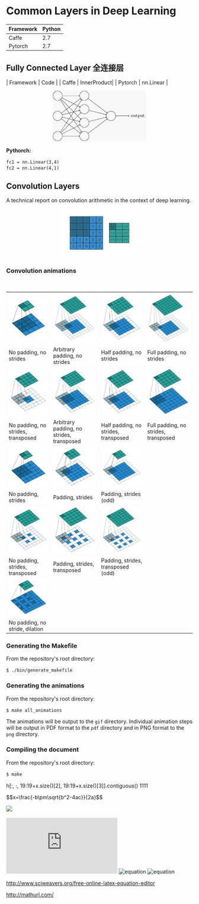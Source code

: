 # Common Layers in Deep Learning
| Framework | Python | 
| --- | --- | 
| Caffe | 2.7 | 
| Pytorch | 2.7 | 

## Fully Connected Layer 全连接层
| Framework | Code | 
| Caffe | InnerProduct| 
| Pytorch | nn.Linear | 

<p align="center"><img width="50%" src="pics/fc.png" /></p> 

**Pythorch:**   

```
fc1 = nn.Linear(3,4)
fc2 = nn.Linear(4,1)
```

## Convolution Layers

A technical report on convolution arithmetic in the context of deep learning.
<p align="center"><img width="40%" src="pics/numerical_max_pooling_00.jpg" /></p>

### Convolution animations

<table style="width:100%">
  <tr>
    <td><img src="gif/no_padding_no_strides.gif"></td>
    <td><img src="gif/arbitrary_padding_no_strides.gif"></td>
    <td><img src="gif/same_padding_no_strides.gif"></td>
    <td><img src="gif/full_padding_no_strides.gif"></td>
  </tr>
  <tr>
    <td>No padding, no strides</td>
    <td>Arbitrary padding, no strides</td>
    <td>Half padding, no strides</td>
    <td>Full padding, no strides</td>
  </tr>
  <tr>
    <td><img src="gif/no_padding_no_strides_transposed.gif"></td>
    <td><img src="gif/arbitrary_padding_no_strides_transposed.gif"></td>
    <td><img src="gif/same_padding_no_strides_transposed.gif"></td>
    <td><img src="gif/full_padding_no_strides_transposed.gif"></td>
  </tr>
  <tr>
    <td>No padding, no strides, transposed</td>
    <td>Arbitrary padding, no strides, transposed</td>
    <td>Half padding, no strides, transposed</td>
    <td>Full padding, no strides, transposed</td>
  </tr>
  <tr>
    <td><img src="gif/no_padding_strides.gif"></td>
    <td><img src="gif/padding_strides.gif"></td>
    <td><img src="gif/padding_strides_odd.gif"></td>
    <td></td>
  </tr>
  <tr>
    <td>No padding, strides</td>
    <td>Padding, strides</td>
    <td>Padding, strides (odd)</td>
    <td></td>
  </tr>
  <tr>
    <td><img src="gif/no_padding_strides_transposed.gif"></td>
    <td><img src="gif/padding_strides_transposed.gif"></td>
    <td><img src="gif/padding_strides_odd_transposed.gif"></td>
    <td></td>
  </tr>
  <tr>
    <td>No padding, strides, transposed</td>
    <td>Padding, strides, transposed</td>
    <td>Padding, strides, transposed (odd)</td>
    <td></td>
  </tr>
  <tr>
    <td><img src="gif/dilation.gif"></td>
    <td></td>
    <td></td>
    <td></td>
  </tr>
  <tr>
    <td>No padding, no stride, dilation</td>
    <td></td>
    <td></td>
    <td></td>
  </tr>
</table>

### Generating the Makefile

From the repository's root directory:

``` bash
$ ./bin/generate_makefile
```
### Generating the animations

From the repository's root directory:

``` bash
$ make all_animations
```

The animations will be output to the `gif` directory. Individual animation steps
will be output in PDF format to the `pdf` directory and in PNG format to the
`png` directory.

### Compiling the document

From the repository's root directory:

``` bash
$ make
```
h[:, :, 19:19+x.size()[2], 19:19+x.size()[3]].contiguous()
1111

<script type="text/javascript">
$(document).ready(function(){
  $("code").map(function(){
    match = /^\$(.*)\$$/.exec($(this).html());
    if (match){
      //$(this).after("<span class=mathjax_inline>" + match + "</span>");
      //$(this).hide();
      $(this).replaceWith("<span class=hpl_mathjax_inline>" + $(this).html() + "</span>");
      MathJax.Hub.Queue(["Typeset",MathJax.Hub,$(this).get(0)]);
    }
  });
});
</script>

<script type="text/javascript"
  src="https://cdn.mathjax.org/mathjax/latest/MathJax.js?config=TeX-AMS-MML_HTMLorMML">
</script>

<p>$$x=\frac{-b\pm\sqrt{b^2-4ac}}{2a}$$</p>

<img src="http://www.forkosh.com/mathtex.cgi? x=\frac{-b\pm\sqrt{b^2-4ac}}{2a}">

![equation](http://www.sciweavers.org/tex2img.php?eq=1%2Bsin%28mc%5E2%29&bc=White&fc=Black&im=jpg&fs=12&ff=arev&edit=)
![equation](http://mathurl.com/5euwuy.png)
![equation](http://www.sciweavers.org/upload/Tex2Img_1494508243/render.png)


http://www.sciweavers.org/free-online-latex-equation-editor

http://mathurl.com/
